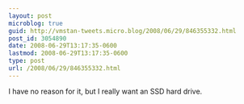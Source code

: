 ```yaml
---
layout: post
microblog: true
guid: http://vmstan-tweets.micro.blog/2008/06/29/846355332.html
post_id: 3054890
date: 2008-06-29T13:17:35-0600
lastmod: 2008-06-29T13:17:35-0600
type: post
url: /2008/06/29/846355332.html
---
```

I have no reason for it, but I really want an SSD hard drive.
